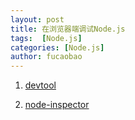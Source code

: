 ```yaml
---
layout: post
title: 在浏览器端调试Node.js
tags:  [Node.js]
categories: [Node.js]
author: fucaobao
---
```


1. [devtool](https://github.com/Jam3/devtool)

2. [node-inspector](https://github.com/node-inspector/node-inspector)


